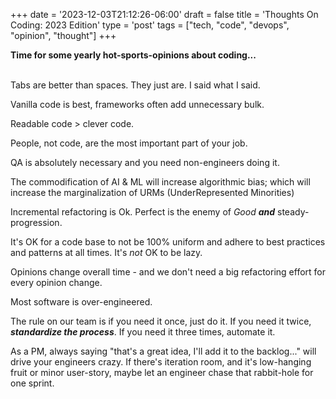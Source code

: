 +++
date = '2023-12-03T21:12:26-06:00'
draft = false
title = 'Thoughts On Coding: 2023 Edition'
type = 'post'
tags = ["tech, "code", "devops", "opinion", "thought"]
+++

**Time for some yearly hot-sports-opinions about coding...** <br /><br />

Tabs are better than spaces.  They just are.  I said what I said. <br />  

Vanilla code is best, frameworks often add unnecessary bulk. <br />

Readable code > clever code. <br />

People, not code, are the most important part of your job. <br />

QA is absolutely necessary and you need non-engineers doing it. <br />

The commodification of AI & ML will increase algorithmic bias; which will increase the marginalization of URMs (UnderRepresented Minorities) <br />

Incremental refactoring is Ok.  Perfect is the enemy of *Good* ***and*** steady-progression.<br />

It's OK for a code base to not be 100% uniform and adhere to best practices and patterns at all times. It's *not* OK to be lazy. <br />

Opinions change overall time - and we don't need a big refactoring effort for every opinion change. <br />

Most software is over-engineered. <br />

The rule on our team is if you need it once, just do it. If you need it twice, ***standardize the process***. If you need it three times, automate it. <br />

As a PM, always saying "that's a great idea, I'll add it to the backlog..." will drive your engineers crazy.  If there's iteration room, and it's low-hanging fruit or minor user-story, maybe let an engineer chase that rabbit-hole for one sprint.  



